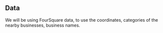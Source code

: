 <h2>Data</h2>
We will be using FourSquare data, to use the coordinates, categories of the nearby businesses, business names.